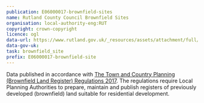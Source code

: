 ```yaml
---
publication: E06000017-brownfield-sites
name: Rutland County Council Brownfield Sites
organisation: local-authority-eng:RUT
copyright: crown-copyright
licence: ogl
data-url: https://www.rutland.gov.uk/_resources/assets/attachment/full/0/55748.xlsm
data-gov-uk: 
task: brownfield_site
prefix: E06000017-brownfield-site
---
```


Data published in accordance with [The Town and Country Planning (Brownfield Land Register) Regulations 2017](http://www.legislation.gov.uk/uksi/2017/403/contents/made).
The regulations require Local Planning Authorities to prepare, maintain and publish registers of previously developed (brownfield) land suitable for residential development.

